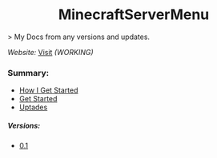 <h1 align="center"> MinecraftServerMenu </h1>
> My Docs from any versions and updates.

*Website:* [Visit](https://gabrielramires.github.io/MinecraftServerMenu) *(WORKING)*

### Summary:
- <a href="">How I Get Started</a>
- <a href="">Get Started</a>
- <a href="Updates.md#updates">Uptades</a>
##### Versions:
- <a href="Versions.md#01">0.1</a>
